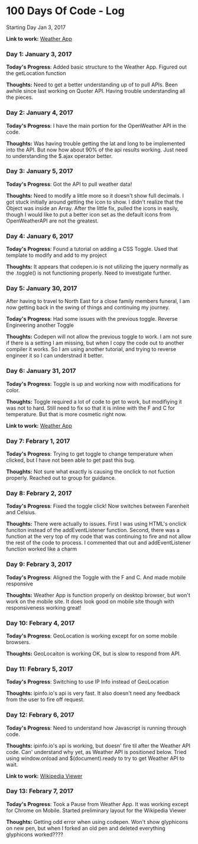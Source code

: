 # 100 Days Of Code - Log

Starting Day Jan 3, 2017


<!--

### Day 0: February 30, 2016 (Example 1)
##### (delete me or comment me out)
**Today's Progress**: Fixed CSS, worked on canvas functionality for the app.
**Thoughts:** I really struggled with CSS, but, overall, I feel like I am slowly getting better at it. Canvas is still new for me, but I managed to figure out some basic functionality.
**Link to work:** [Calculator App](http://www.example.com)

-->

**Link to work:** [Weather App](http://codepen.io/ryanmbarger/full/RoKbVd)

### Day 1: January 3, 2017 

**Today's Progress**: Added basic structure to the Weather App. Figured out the getLocation function

**Thoughts:** Need to get a better understanding up of to pull APIs. Been awhile since last working on Quoter API. Having trouble understanding all the pieces. 


### Day 2: January 4, 2017 

**Today's Progress**: I have the main portion for the OpenWeather API in the code.

**Thoughts:** Was having trouble getting the lat and long to be implemented into the API. But now how about 90% of the api results working. Just need to understanding the $.ajax operator better.




### Day 3: January 5, 2017 

**Today's Progress**: Got the API to pull weather data! 

**Thoughts:** Need to modify a little more so it doesn't show full decimals. I got stuck initially around getting the icon to show. I didn't realize that the Object was inside an Array. After the little fix, pulled the icons in easily, though I would like to put a better icon set as the default icons from OpenWeatherAPI are not the greatest.




### Day 4: January 6, 2017 

**Today's Progress**: Found a tutorial on adding a CSS Toggle. Used that template to modify and add to my project

**Thoughts:** It appears that codepen.io is not utilizing the jquery normally as the .toggle() is not functioning properly. Need to investigate further.



### Day 5: January 30, 2017 

After having to travel to North East for a close family members funeral, I am now getting back in the swing of things and continuing my journey.

**Today's Progress**: Had some issues with the previous toggle. Reverse Engineering another Toggle

**Thoughts:** Codepen will not allow the previous toggle to work. I am not sure if there is a setting I am missing, but when I copy the code out to another compiler it works. So I am using another tutorial, and trying to reverse engineer it so I can understnad it better.



### Day 6: January 31, 2017 


**Today's Progress**: Toggle is up and working now with modifications for color.

**Thoughts:** Toggle required a lot of code to get to work, but modifiying it was not to hard. Still need to fix so that it is inline with the F and C for temperature. But that is more cosmetic right now.

**Link to work:** [Weather App](http://codepen.io/ryanmbarger/pen/RoKbVd)


### Day 7: Febrary 1, 2017 

**Today's Progress**: Trying to get toggle to change temperature when clicked, but I have not been able to get past this bug.

**Thoughts:** Not sure what exactly is causing the onclick to not fuction properly. Reached out to group for guidance.



### Day 8: Febrary 2, 2017 

**Today's Progress**: Fixed the toggle click! Now switches between Farenheit and Celsius.

**Thoughts:** There were actually to issues. First I was using HTML's onclick funciton instead of the addEventListener function. Second, there was a function at the very top of my code that was continuing to fire and not allow the rest of the code to process. I commented that out and addEventListener function worked like a charm



### Day 9: Febrary 3, 2017 

**Today's Progress**: Aligned the Toggle with the F and C. And made mobile responsive

**Thoughts:** Weather App is function properly on desktop browser, but won't work on the mobile site. It does look good on mobile site though with responsiveness working great!


### Day 10: Febrary 4, 2017 

**Today's Progress**: GeoLocation is working except for on some mobile browsers.

**Thoughts:** GeoLocaiton is working OK, but is slow to respond from API.



### Day 11: Febrary 5, 2017 

**Today's Progress**: Switching to use IP Info instead of GeoLocation

**Thoughts:** ipinfo.io's api is very fast. It also doesn't need any feedback from the user to fire off request. 


### Day 12: Febrary 6, 2017 

**Today's Progress**: Need to understand how Javascript is running through code. 

**Thoughts:** ipinfo.io's api is working, but doesn' fire til after the Weather API code. Can' understand why yet, as Weather API is positioned below. Tried using window.onload and $(document).ready to try to get Weather API to wait.


**Link to work:** [Wikipedia Viewer](http://codepen.io/ryanmbarger/full/jyvPEO)


### Day 13: Febrary 7, 2017 

**Today's Progress**: Took a Pause from Weather App. It was working except for Chrome on Mobile. Started preliminary layout for the Wikipedia Viewer 

**Thoughts:** Getting odd error when using codepen. Won't show glyphicons on new pen, but when I forked an old pen and deleted everything glyphicons worked????
